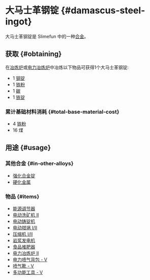 # 大马士革钢锭 {#damascus-steel-ingot}

大马士革钢锭是 Slimefun 中的一种[合金](/Ingots#alloys)。

## 获取 {#obtaining}

在[冶炼炉](/Smeltery)或[电力冶炼炉](/Electric-Smeltery)中冶炼以下物品可获得1个大马士革钢锭:

* 1 [钢锭](/Steel-Ingot)
* 1 [铁粉](/Iron-Dust)
* 1 [碳](/Carbon)
* 1 [铁锭](/Iron-Ingot)

### 累计基础材料消耗 {#total-base-material-cost}

* 4 [铁粉](/Iron-Dust)
* 16 煤

## 用途 {#usage}

### 其他合金 {#in-other-alloys}

* [强化合金锭](/Reinforced-Alloy-Ingot)
* [硬化金属](/Hardened-Metal)

### 物品 {#items}

* [能源调节器](/Energy-Regulator)
* [电动洗矿机 II](/Electric-Dust-Washer)
* [电动铸锭机](/Electric-Ingot-Factory)
* [电动坩埚 I/II](/Electrified-Crucible)
* [压缩机 I/II](/Electric-Press)
* [岩浆发电机](/Lava-Generator)
* [食品堆肥器](/Food-Composter)
* [电力冶炼炉 II](/Electric-Smeltery)
* [电力喷气背包 - V](/Jetpacks)
* [喷气靴 - V](/Jet-Boots)
* [多功能工具 - V](/Multi-Tools)
